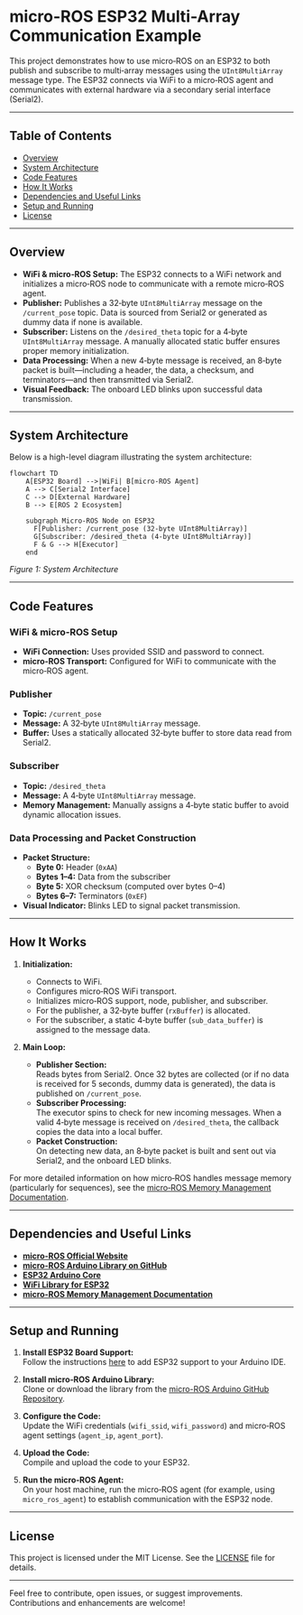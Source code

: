 # micro-ROS ESP32 Multi-Array Communication Example

This project demonstrates how to use micro‑ROS on an ESP32 to both publish and subscribe to multi‑array messages using the `UInt8MultiArray` message type. The ESP32 connects via WiFi to a micro‑ROS agent and communicates with external hardware via a secondary serial interface (Serial2).

---

## Table of Contents

- [Overview](#overview)
- [System Architecture](#system-architecture)
- [Code Features](#code-features)
- [How It Works](#how-it-works)
- [Dependencies and Useful Links](#dependencies-and-useful-links)
- [Setup and Running](#setup-and-running)
- [License](#license)

---

## Overview

- **WiFi & micro‑ROS Setup:** The ESP32 connects to a WiFi network and initializes a micro‑ROS node to communicate with a remote micro‑ROS agent.
- **Publisher:** Publishes a 32‑byte `UInt8MultiArray` message on the `/current_pose` topic. Data is sourced from Serial2 or generated as dummy data if none is available.
- **Subscriber:** Listens on the `/desired_theta` topic for a 4‑byte `UInt8MultiArray` message. A manually allocated static buffer ensures proper memory initialization.
- **Data Processing:** When a new 4‑byte message is received, an 8‑byte packet is built—including a header, the data, a checksum, and terminators—and then transmitted via Serial2.
- **Visual Feedback:** The onboard LED blinks upon successful data transmission.

---

## System Architecture

Below is a high-level diagram illustrating the system architecture:

```mermaid
flowchart TD
    A[ESP32 Board] -->|WiFi| B[micro-ROS Agent]
    A --> C[Serial2 Interface]
    C --> D[External Hardware]
    B --> E[ROS 2 Ecosystem]
    
    subgraph Micro-ROS Node on ESP32
      F[Publisher: /current_pose (32-byte UInt8MultiArray)]
      G[Subscriber: /desired_theta (4-byte UInt8MultiArray)]
      F & G --> H[Executor]
    end
```

*Figure 1: System Architecture*

---

## Code Features

### WiFi & micro‑ROS Setup
- **WiFi Connection:** Uses provided SSID and password to connect.
- **micro‑ROS Transport:** Configured for WiFi to communicate with the micro‑ROS agent.

### Publisher
- **Topic:** `/current_pose`
- **Message:** A 32‑byte `UInt8MultiArray` message.
- **Buffer:** Uses a statically allocated 32‑byte buffer to store data read from Serial2.

### Subscriber
- **Topic:** `/desired_theta`
- **Message:** A 4‑byte `UInt8MultiArray` message.
- **Memory Management:** Manually assigns a 4‑byte static buffer to avoid dynamic allocation issues.

### Data Processing and Packet Construction
- **Packet Structure:**
  - **Byte 0:** Header (`0xAA`)
  - **Bytes 1–4:** Data from the subscriber
  - **Byte 5:** XOR checksum (computed over bytes 0–4)
  - **Bytes 6–7:** Terminators (`0xEF`)
- **Visual Indicator:** Blinks LED to signal packet transmission.

---

## How It Works

1. **Initialization:**
   - Connects to WiFi.
   - Configures micro‑ROS WiFi transport.
   - Initializes micro‑ROS support, node, publisher, and subscriber.
   - For the publisher, a 32‑byte buffer (`rxBuffer`) is allocated.
   - For the subscriber, a static 4‑byte buffer (`sub_data_buffer`) is assigned to the message data.

2. **Main Loop:**
   - **Publisher Section:**  
     Reads bytes from Serial2. Once 32 bytes are collected (or if no data is received for 5 seconds, dummy data is generated), the data is published on `/current_pose`.
   - **Subscriber Processing:**  
     The executor spins to check for new incoming messages. When a valid 4‑byte message is received on `/desired_theta`, the callback copies the data into a local buffer.
   - **Packet Construction:**  
     On detecting new data, an 8‑byte packet is built and sent out via Serial2, and the onboard LED blinks.

For more detailed information on how micro‑ROS handles message memory (particularly for sequences), see the [micro‑ROS Memory Management Documentation](https://docs.vulcanexus.org/en/iron/rst/tutorials/micro/memory_management/memory_management.html).

---

## Dependencies and Useful Links

- **[micro-ROS Official Website](https://micro.ros.org)**
- **[micro-ROS Arduino Library on GitHub](https://github.com/micro-ROS/micro_ros_arduino)**
- **[ESP32 Arduino Core](https://github.com/espressif/arduino-esp32)**
- **[WiFi Library for ESP32](https://github.com/espressif/arduino-esp32/tree/master/libraries/WiFi)**
- **[micro-ROS Memory Management Documentation](https://docs.vulcanexus.org/en/iron/rst/tutorials/micro/memory_management/memory_management.html)**

---

## Setup and Running

1. **Install ESP32 Board Support:**  
   Follow the instructions [here](https://github.com/espressif/arduino-esp32) to add ESP32 support to your Arduino IDE.

2. **Install micro‑ROS Arduino Library:**  
   Clone or download the library from the [micro-ROS Arduino GitHub Repository](https://github.com/micro-ROS/micro_ros_arduino).

3. **Configure the Code:**  
   Update the WiFi credentials (`wifi_ssid`, `wifi_password`) and micro‑ROS agent settings (`agent_ip`, `agent_port`).

4. **Upload the Code:**  
   Compile and upload the code to your ESP32.

5. **Run the micro‑ROS Agent:**  
   On your host machine, run the micro‑ROS agent (for example, using `micro_ros_agent`) to establish communication with the ESP32 node.

---

## License

This project is licensed under the MIT License. See the [LICENSE](LICENSE) file for details.

---

Feel free to contribute, open issues, or suggest improvements. Contributions and enhancements are welcome!
